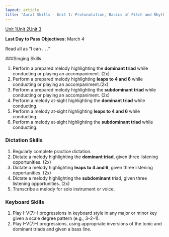 ```yaml
---
layout: article
title: "Aural Skills - Unit 1: Protonotation, Basics of Pitch and Rhythm"
---
```


<a href="as-unit1.html" class="btn-info">Unit 1</a><a href="as-unit2.html" class="btn-info">Unit 2</a><a href="as-unit3.html" class="btn-info">Unit 3</a>

**Last Day to Pass Objectives:** March 4

Read all as “I can . . .”

###Singing Skills
1. Perform a prepared melody highlighting the **dominant triad** while conducting or playing an accompaniment. (2x)
2. Perform a prepared melody highlighting **leaps to 4 and 6** while conducting or playing an accompaniment.(2x)
3. Perform a prepared melody highlighting the **subdominant triad** while conducting or playing an accompaniment. (2x)
4. Perform a melody at-sight highlighting the **dominant triad** while conducting.
5. Perform a melody at-sight highlighting **leaps to 4 and 6** while conducting.
6. Perform a melody at-sight highlighting the **subdominant triad** while conducting.


### Dictation Skills
1. Regularly complete practice dictation.
2. Dictate a melody highlighting the **dominant triad**, given three listening opportunities. (2x)
3. Dictate a melody highlighting **leaps to 4 and 6**, given three listening opportunities. (2x) 
4. Dictate a melody highlighting the **subdominant** triad, given three listening opportunities. (2x) 
5. Transcribe a melody for solo instrument or voice. 
### Keyboard Skills
1. Play I–V(7)–I progressions in keyboard style in any major or minor key given a scale degree pattern (e.g., 3–2–1).
2. Play I–V(7)–I progressions, using appropriate inversions of the tonic and dominant triads and given a bass line.	